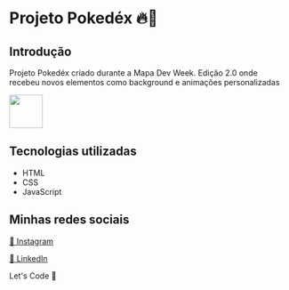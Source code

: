 <h1> Projeto Pokedéx 🔥🚀 </h1>
<h2>Introdução</h2>
<p> Projeto Pokedéx criado durante a Mapa Dev Week. Edição 2.0 onde recebeu novos elementos como background e animações personalizadas <p>
  <img src="https://www.google.com/url?sa=i&url=https%3A%2F%2Fbr.pinterest.com%2Fpin%2F518054763395394708%2F&psig=AOvVaw0Q2wEftuaH0RjYnoQvtbgp&ust=1652980429974000&source=images&cd=vfe&ved=0CAwQjRxqFwoTCOD0no3G6fcCFQAAAAAdAAAAABAK" width="60px" height="60px">
<h2>Tecnologias utilizadas</h2>
  <ul>
    <li>HTML</li>
    <li>CSS</li>
    <li>JavaScript</li>
  </ul>
<footer>
  <h2>Minhas redes sociais</h2>
  <a href="https://www.instagram.com/ardasse.jose"><p>📸 Instagram</p></a>
  <a href="https://www.linkedin.com/in/ardassejose"><p>💼 LinkedIn</p></a>
  <p>Let's Code 🚀</p>
</footer>
